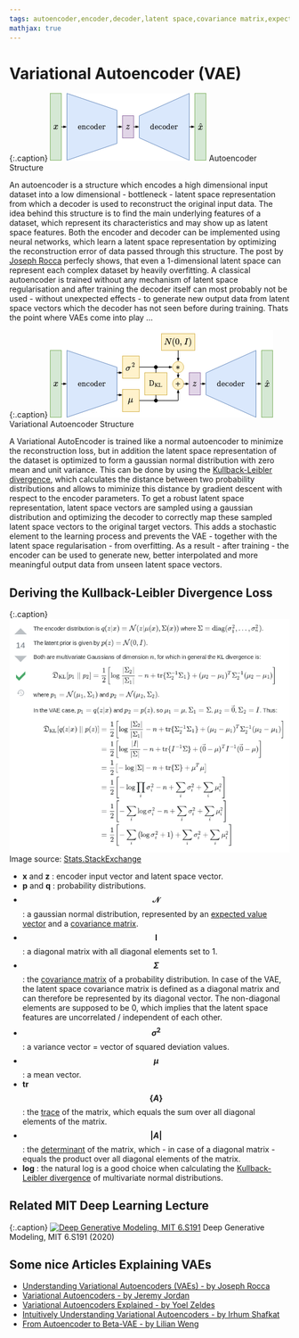 ```yaml
---
tags: autoencoder,encoder,decoder,latent space,covariance matrix,expected value,gaussian distribution,Kullback-Leibler divergence
mathjax: true
---
```

# Variational Autoencoder (VAE)

{:.caption}
![Classical Autoencoder](assets/images/autoencoder.png)
Autoencoder Structure
<div class="clearfix"></div>


An autoencoder is a structure which encodes a high dimensional input dataset into a low dimensional - bottleneck - latent space representation from which a decoder is used to reconstruct the original input data. The idea behind this structure is to find the main underlying features of a dataset, which represent its characteristics and may show up as latent space features. Both the encoder and decoder can be implemented using neural networks, which learn a latent space representation by optimizing the reconstruction error of data passed through this structure. The post by [Joseph Rocca](https://towardsdatascience.com/@joseph.rocca) perfecly shows, that even a 1-dimensional latent space can represent each complex dataset by heavily overfitting. A classical autoencoder is trained without any mechanism of latent space regularisation and after training the decoder itself can most probably not be used - without unexpected effects - to generate new output data from latent space vectors which the decoder has not seen before during training. Thats the point where VAEs come into play ...

{:.caption}
![Variational Autoencoder](assets/images/variational_autoencoder.png)
Variational Autoencoder Structure
<div class="clearfix"></div>

A Variational AutoEncoder is trained like a normal autoencoder to minimize the reconstruction loss, but in addition the latent space representation of the dataset is optimized to form a gaussian normal distribution with zero mean and unit variance. This can be done by using the [Kullback-Leibler divergence](https://en.wikipedia.org/wiki/Kullback%E2%80%93Leibler_divergence#Multivariate_normal_distributions), which calculates the distance between two probability distributions and allows to miminize this distance by gradient descent with respect to the encoder parameters. To get a robust latent space representation, latent space vectors are sampled using a gaussian distribution and optimizing the decoder to correctly map these sampled latent space vectors to the original target vectors. This adds a stochastic element to the learning process and prevents the VAE - together with the latent space regularisation - from overfitting. As a result - after training - the encoder can be used to generate new, better interpolated and more meaningful output data from unseen latent space vectors.

## Deriving the Kullback-Leibler Divergence Loss

{:.caption}
![fully connected layer forward pass](assets/images/deriving_the_KL_divergence_loss_for_vaes.png)
Image source: [Stats.StackExchange](https://stats.stackexchange.com/questions/318748/deriving-the-kl-divergence-loss-for-vaes)
<div class="clearfix"></div>

- **x** and **z** : encoder input vector and latent space vector.
- **p** and **q** : probability distributions.
- **$$\mathcal{N}$$** : a gaussian normal distribution, represented by an [expected value vector](https://en.wikipedia.org/wiki/Expected_value) and a [covariance matrix](https://en.wikipedia.org/wiki/Covariance_matrix).
- **$$\pmb{I}$$** : a diagonal matrix with all diagonal elements set to 1.
- **$$\Sigma$$** : the [covariance matrix](https://en.wikipedia.org/wiki/Covariance_matrix) of a probability distribution. In case of the VAE, the latent space covariance matrix is defined as a diagonal matrix and can therefore be represented by its diagonal vector. The non-diagonal elements are supposed to be 0, which implies that the latent space features are uncorrelated / independent of each other.
- **$$\sigma^2$$** : a variance vector = vector of squared deviation values.
- **$$\mu$$** : a mean vector.
- **tr$$\{A\}$$** : the [trace](https://en.wikipedia.org/wiki/Trace_(linear_algebra)) of the matrix, which equals the sum over all diagonal elements of the matrix.
- **$$\vert A \vert$$** : the [determinant](https://en.wikipedia.org/wiki/Determinant) of the matrix, which - in case of a diagonal matrix - equals the product over all diagonal elements of the matrix.
- **log** : the natural log is a good choice when calculating the [Kullback-Leibler divergence](https://en.wikipedia.org/wiki/Kullback%E2%80%93Leibler_divergence#Multivariate_normal_distributions) of multivariate normal distributions.

## Related MIT Deep Learning Lecture

{:.caption}
[![Deep Generative Modeling, MIT 6.S191](https://img.youtube.com/vi/rZufA635dq4/0.jpg)](https://www.youtube.com/watch?v=rZufA635dq4)
Deep Generative Modeling, MIT 6.S191 (2020)
<div class="clearfix"></div>

## Some nice Articles Explaining VAEs

- [Understanding Variational Autoencoders (VAEs) - by Joseph Rocca](https://towardsdatascience.com/understanding-variational-autoencoders-vaes-f70510919f73)
- [Variational Autoencoders - by Jeremy Jordan](https://www.jeremyjordan.me/variational-autoencoders/)
- [Variational Autoencoders Explained - by Yoel Zeldes](https://anotherdatum.com/vae.html)
- [Intuitively Understanding Variational Autoencoders - by Irhum Shafkat](https://towardsdatascience.com/intuitively-understanding-variational-autoencoders-1bfe67eb5daf)
- [From Autoencoder to Beta-VAE - by Lilian Weng](https://lilianweng.github.io/lil-log/2018/08/12/from-autoencoder-to-beta-vae.html)

